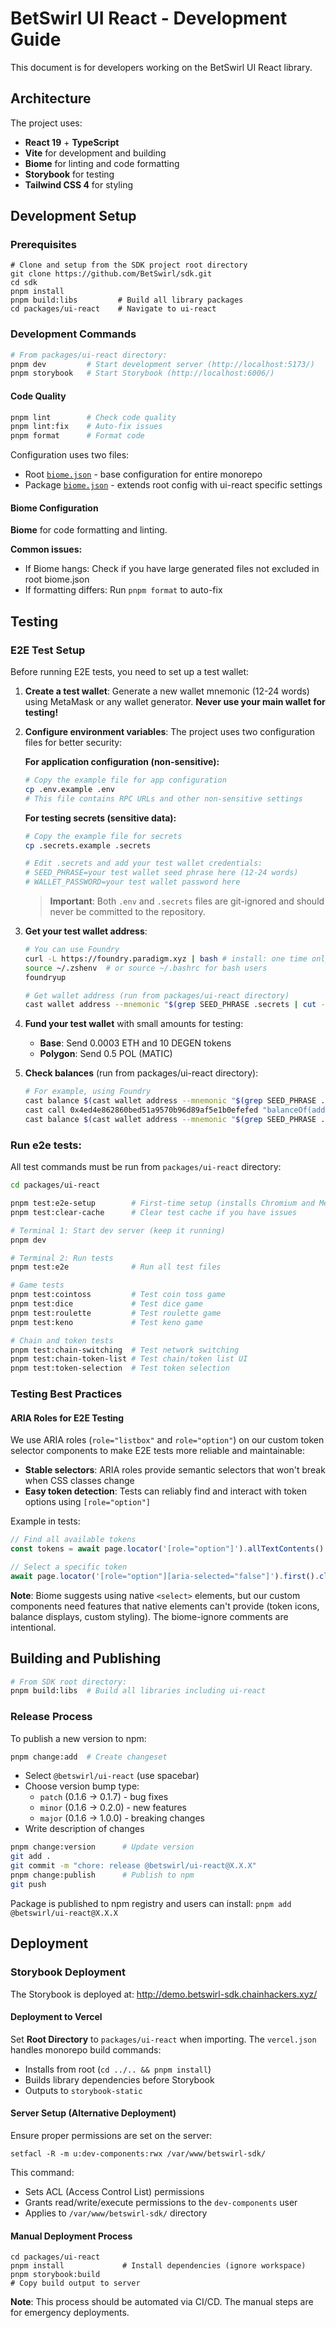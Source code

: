 # BetSwirl UI React - Development Guide

This document is for developers working on the BetSwirl UI React library.

## Architecture

The project uses:
- **React 19** + **TypeScript**
- **Vite** for development and building
- **Biome** for linting and code formatting
- **Storybook** for testing
- **Tailwind CSS 4** for styling


## Development Setup

### Prerequisites

```shell
# Clone and setup from the SDK project root directory
git clone https://github.com/BetSwirl/sdk.git
cd sdk
pnpm install
pnpm build:libs         # Build all library packages
cd packages/ui-react    # Navigate to ui-react
```

### Development Commands

```bash
# From packages/ui-react directory:
pnpm dev         # Start development server (http://localhost:5173/)
pnpm storybook   # Start Storybook (http://localhost:6006/)
```

#### Code Quality
```bash
pnpm lint        # Check code quality
pnpm lint:fix    # Auto-fix issues  
pnpm format      # Format code
```

Configuration uses two files:
- Root [`biome.json`](../../../biome.json) - base configuration for entire monorepo
- Package [`biome.json`](../biome.json) - extends root config with ui-react specific settings

#### Biome Configuration

**Biome** for code formatting and linting.

**Common issues:**
- If Biome hangs: Check if you have large generated files not excluded in root biome.json
- If formatting differs: Run `pnpm format` to auto-fix

## Testing

### E2E Test Setup

Before running E2E tests, you need to set up a test wallet:

1. **Create a test wallet**: Generate a new wallet mnemonic (12-24 words) using MetaMask or any wallet generator. **Never use your main wallet for testing!**

2. **Configure environment variables**: The project uses two configuration files for better security:
   
   **For application configuration (non-sensitive):**
   ```bash
   # Copy the example file for app configuration
   cp .env.example .env
   # This file contains RPC URLs and other non-sensitive settings
   ```
   
   **For testing secrets (sensitive data):**
   ```bash
   # Copy the example file for secrets
   cp .secrets.example .secrets
   
   # Edit .secrets and add your test wallet credentials:
   # SEED_PHRASE=your test wallet seed phrase here (12-24 words)
   # WALLET_PASSWORD=your test wallet password here
   ```
   
   > **Important**: Both `.env` and `.secrets` files are git-ignored and should never be committed to the repository.

3. **Get your test wallet address**:
   ```bash
   # You can use Foundry
   curl -L https://foundry.paradigm.xyz | bash # install: one time only
   source ~/.zshenv  # or source ~/.bashrc for bash users
   foundryup
   
   # Get wallet address (run from packages/ui-react directory)
   cast wallet address --mnemonic "$(grep SEED_PHRASE .secrets | cut -d'=' -f2)"
   ```

4. **Fund your test wallet** with small amounts for testing:
   - **Base**: Send 0.0003 ETH and 10 DEGEN tokens
   - **Polygon**: Send 0.5 POL (MATIC)

5. **Check balances** (run from packages/ui-react directory):
   ```bash
   # For example, using Foundry
   cast balance $(cast wallet address --mnemonic "$(grep SEED_PHRASE .secrets | cut -d'=' -f2)") --rpc-url https://mainnet.base.org --ether # ETH on Base
   cast call 0x4ed4e862860bed51a9570b96d89af5e1b0efefed "balanceOf(address)(uint256)" $(cast wallet address --mnemonic "$(grep SEED_PHRASE .secrets | cut -d'=' -f2)") --rpc-url https://mainnet.base.org | sed 's/ \[.*\]//' | cast from-wei    # DEGEN on Base
   cast balance $(cast wallet address --mnemonic "$(grep SEED_PHRASE .secrets | cut -d'=' -f2)") --rpc-url https://polygon-rpc.com --ether    # POL on Polygon  
   ```

### Run e2e tests:

All test commands must be run from `packages/ui-react` directory:

```bash
cd packages/ui-react

pnpm test:e2e-setup        # First-time setup (installs Chromium and MetaMask)
pnpm test:clear-cache      # Clear test cache if you have issues

# Terminal 1: Start dev server (keep it running)
pnpm dev                   

# Terminal 2: Run tests
pnpm test:e2e              # Run all test files

# Game tests
pnpm test:cointoss         # Test coin toss game
pnpm test:dice             # Test dice game  
pnpm test:roulette         # Test roulette game
pnpm test:keno             # Test keno game

# Chain and token tests
pnpm test:chain-switching  # Test network switching
pnpm test:chain-token-list # Test chain/token list UI
pnpm test:token-selection  # Test token selection
```

### Testing Best Practices

#### ARIA Roles for E2E Testing

We use ARIA roles (`role="listbox"` and `role="option"`) on our custom token selector components to make E2E tests more reliable and maintainable:

- **Stable selectors**: ARIA roles provide semantic selectors that won't break when CSS classes change
- **Easy token detection**: Tests can reliably find and interact with token options using `[role="option"]`

Example in tests:
```typescript
// Find all available tokens
const tokens = await page.locator('[role="option"]').allTextContents()

// Select a specific token
await page.locator('[role="option"][aria-selected="false"]').first().click()
```

**Note**: Biome suggests using native `<select>` elements, but our custom components need features that native elements can't provide (token icons, balance displays, custom styling). The biome-ignore comments are intentional.


## Building and Publishing

```bash
# From SDK root directory:
pnpm build:libs  # Build all libraries including ui-react
```

### Release Process

To publish a new version to npm:

```bash
pnpm change:add  # Create changeset
```
- Select `@betswirl/ui-react` (use spacebar)
- Choose version bump type:
  - `patch` (0.1.6 → 0.1.7) - bug fixes
  - `minor` (0.1.6 → 0.2.0) - new features  
  - `major` (0.1.6 → 1.0.0) - breaking changes
- Write description of changes

```bash
pnpm change:version      # Update version
git add .
git commit -m "chore: release @betswirl/ui-react@X.X.X"
pnpm change:publish      # Publish to npm
git push
```

Package is published to npm registry and users can install: `pnpm add @betswirl/ui-react@X.X.X`

## Deployment

### Storybook Deployment

The Storybook is deployed at: http://demo.betswirl-sdk.chainhackers.xyz/

#### Deployment to Vercel

Set **Root Directory** to `packages/ui-react` when importing. The `vercel.json` handles monorepo build commands:
- Installs from root (`cd ../.. && pnpm install`)
- Builds library dependencies before Storybook
- Outputs to `storybook-static`

#### Server Setup (Alternative Deployment)
Ensure proper permissions are set on the server:

```shell
setfacl -R -m u:dev-components:rwx /var/www/betswirl-sdk/
```

This command:
- Sets ACL (Access Control List) permissions
- Grants read/write/execute permissions to the `dev-components` user
- Applies to `/var/www/betswirl-sdk/` directory

#### Manual Deployment Process
```shell
cd packages/ui-react
pnpm install             # Install dependencies (ignore workspace)
pnpm storybook:build
# Copy build output to server
```

**Note**: This process should be automated via CI/CD. The manual steps are for emergency deployments.

